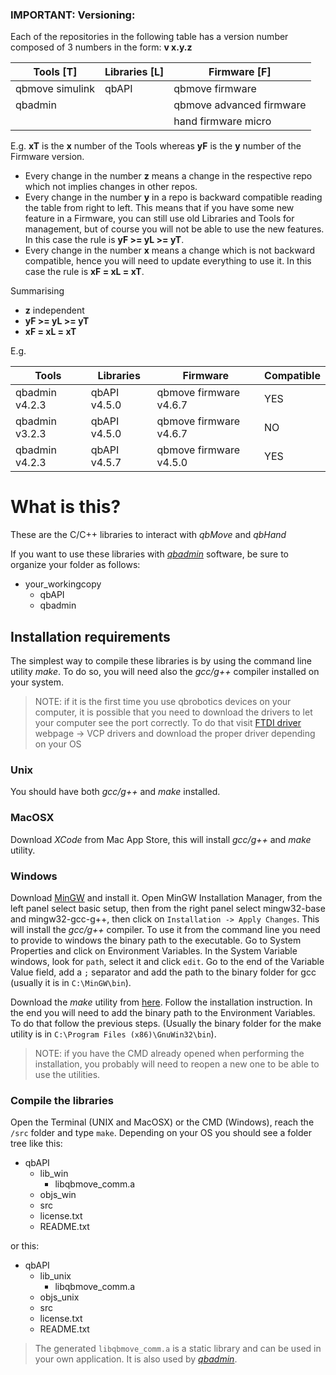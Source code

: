 ### IMPORTANT: Versioning:
Each of the repositories in the following table has a version number
composed of 3 numbers in the form: **v x.y.z**

|  Tools  [T]    |  Libraries [L] |  Firmware [F]            |
|-----------------|---------------|--------------------------|
| qbmove simulink | qbAPI         | qbmove firmware          |
| qbadmin         |               | qbmove advanced firmware |
|                 |               | hand firmware micro      |

E.g. **xT** is the **x** number of the Tools whereas **yF** is the **y** number of the Firmware version.

- Every change in the number **z** means a change in the respective repo which not implies changes in other repos.
- Every change in the number **y** in a repo is backward compatible reading the table from right to left. This means that
if you have some new feature in a Firmware, you can still use old Libraries and Tools for management, but of course
you will not be able to use the new features. In this case the rule is **yF >= yL >= yT**.
- Every change in the number **x** means a change which is not backward compatible, hence you will need to update
everything to use it. In this case the rule is **xF = xL = xT**.

Summarising
- **z** independent
- **yF >= yL >= yT**
- **xF = xL = xT**

E.g.

| Tools          | Libraries    | Firmware               | Compatible |
|----------------|--------------|------------------------|------------|
| qbadmin v4.2.3 | qbAPI v4.5.0 | qbmove firmware v4.6.7 | YES        |
| qbadmin v3.2.3 | qbAPI v4.5.0 | qbmove firmware v4.6.7 | NO         |
| qbadmin v4.2.3 | qbAPI v4.5.7 | qbmove firmware v4.5.0 | YES        |


# What is this?

These are the C/C++ libraries to interact with *qbMove* and *qbHand*

If you want to use these libraries with [*qbadmin*](https://github.com/NMMI/qbadmin) software, be sure to organize your folder as follows:

* your_workingcopy
    * qbAPI
    * qbadmin

## Installation requirements

The simplest way to compile these libraries is by using the command line utility *make*.
To do so, you will need also the *gcc/g++* compiler installed on your system.

> NOTE: if it is the first time you use qbrobotics devices on your computer, it is possible that
> you need to download the drivers to let your computer see the port correctly.
> To do that visit [FTDI driver](http://www.ftdichip.com/Drivers/VCP.htm) webpage -> VCP drivers
> and download the proper driver depending on your OS

### Unix
You should have both *gcc/g++* and *make* installed. 

### MacOSX
Download *XCode* from Mac App Store, this will install *gcc/g++* and *make* utility.

### Windows
Download [MinGW](https://sourceforge.net/projects/mingw/) and install it. Open MinGW Installation
Manager, from the left panel select basic setup, then from the right panel select
mingw32-base and mingw32-gcc-g++, then click on `Installation -> Apply Changes`.
This will install the *gcc/g++* compiler. To use it from the command line you need
to provide to windows the binary path to the executable. Go to System Properties
and click on Environment Variables. In the System Variable windows, look for `path`,
select it and click `edit`. Go to the end of the Variable Value field, add a `;`
separator and add the path to the binary folder for gcc (usually it is in `C:\MinGW\bin`).

Download the *make* utility from
[here](http://gnuwin32.sourceforge.net/packages/make.htm). Follow the installation
instruction. In the end you will need to add the binary path to the Environment
Variables. To do that follow the previous steps. (Usually the binary folder
for the make utility is in `C:\Program Files (x86)\GnuWin32\bin`).

>NOTE: if you have the CMD already opened when performing the installation,
>you probably will need to reopen a new one to be able to use the utilities.


### Compile the libraries

Open the Terminal (UNIX and MacOSX) or the CMD (Windows), reach the
`/src` folder and type `make`. Depending on your OS you should
see a folder tree like this:

* qbAPI
    * lib_win
        * libqbmove_comm.a
    * objs_win
    * src
    * license.txt
    * README.txt

or this:

* qbAPI
    * lib_unix
        * libqbmove_comm.a
    * objs_unix
    * src
    * license.txt
    * README.txt

> The generated `libqbmove_comm.a` is a static library and
> can be used in your own application.
> It is also used by [*qbadmin*](https://github.com/NMMI/qbadmin).
